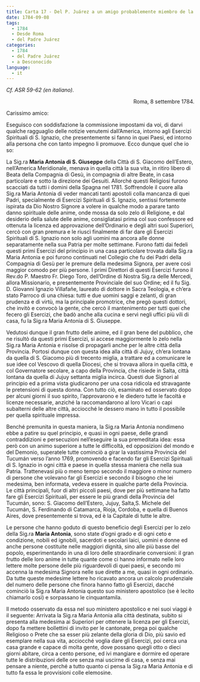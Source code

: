```yaml
---
title: Carta 17 - Del P. Juárez a un amigo probablemente miembro de la Compañía de Jesús (Roma, 8 de septiembre de 1784).
date: 1784-09-08
tags:
  - 1784
  - Desde Roma
  - del Padre Juárez
categories:
  - 1784
  - del Padre Juárez
  - a Desconocido
language:
  - it
---
```


_Cf. ASR 59-62 (en italiano)._

<div align="right">
Roma, 8 settembre 1784.
</div>

Carissimo amico:

Eseguisco con soddisfazione la commissione impostami da voi, di darvi qualche ragguaglio delle notizie venutemi dall’America, intorno agli Esercizi Spirituali di S. Ignazio, che presentemente si fanno in quei Paesi, ed intorno alla persona che con tanto impegno li promuove. Ecco dunque quel che io so:

La Sig.ra **Maria Antonia di S. Giuseppe** della Città di S. Giacomo dell’Estero, nell’America Meridionale, menava in quella città la sua vita, in ritiro libero di Beata della Compagnia di Gesù, in compagnia di altre Beate, in casa particolare e sotto la direzione dei Gesuiti. Allorché questi Religiosi furono scacciati da tutti i domini della Spagna nel 1781. Soffrendole il cuore alla Sig.ra Maria Antonia di veder mancati tanti apostoli colla mancanza di quei Padri, specialmente di Esercizi Spirituali di S. Ignazio, sentissi fortemente ispirata da Dio Nostro Signore a volere in qualche modo a parare tanto danno spirituale delle anime, onde mossa da solo zelo di Religione, e dal desiderio della salute delle anime, consigliatasi prima col suo confessore ed ottenuta la licenza ed approvazione dell’Ordinario e degli altri suoi Superiori, cercò con gran premura e le riuscì finalmente di far dare gli Esercizi Spirituali di S. Ignazio non solo agli uomini ma ancora alle donne separatamente nella sua Patria per molte settimane. Furono fatti dai fedeli questi primi Esercizi del principio in una casa particolare trovata dalla Sig.ra Maria Antonia e poi furono continuati nel Collegio che fu dei Padri della Compagnia di Gesù per le premure della medesima Signora, per avere così maggior comodo per più persone. I primi Direttori di questi Esercizi furono il Rev.do P. Maestro Fr. Diego Toro, dell’Ordine di Nostra Sig.ra delle Mercedi, allora Missionario, e presentemente Provinciale del suo Ordine; ed il fu Sig. D. Giovanni Ignazio Villafañe, laureato di dottore in Sacra Teologia, e ch’era stato Parroco di una chiesa: tutti e due uomini saggi e zelanti, di gran prudenza e di virtù, ma la principale promotrice, che pregò questi dottori, che invitò e convocò la gente, che cercò il mantenimento per tutti quei che fecero gli Esercizi, che badò anche alla cucina e servì negli uffici più vili di casa, fu la Sig.ra Maria Antonia di S. Giuseppe.

Vedutosi dunque il gran frutto delle anime, ed il gran bene del pubblico, che ne risultò da questi primi Esercizi, si accese maggiormente lo zelo nella Sig.ra Maria Antonia e risolse di propagarli anche per le altre città della Provincia. Portosi dunque con questa idea alla città di Jujuy, ch’era lontana da quella di S. Giacomo più di trecento miglia, a trattare ed a comunicare le sue idee col Vescovo di quella Diocesi, che si trovava allora in quella città, e col Governatore secolare, a capo della Provincia, che risiede in Salta, città lontana da quella di Jujuy settanta miglia incirca. Questi due Signori al principio ed a prima vista giudicarono per una cosa ridicola ed stravagante le pretensioni di questa donna. Con tutto ciò, esaminato ed osservato dopo per alcuni giorni il suo spirito, l’approvarono e le diedero tutte le facoltà e licenze necessarie, anziché la raccomandarono al loro Vicari o capi subalterni delle altre città, acciocché le dessero mano in tutto il possibile per quella spirituale impressa.

Benché premunita in questa maniera, la Sig.ra Maria Antonia nondimeno ebbe a patire su quel principio, e quasi in ogni paese, delle grandi contraddizioni e persecuzioni nell’eseguire la sua premeditata idea: essa però con un animo superiore a tutte le difficoltà, ed opposizioni del mondo e del Demonio, superatele tutte cominciò a girar la vastissima Provincia del Tucumán verso l’anno 1769, promovendo e facendo far gli Esercizi Spirituali di S. Ignazio in ogni città e paese in quella stessa maniera che nella sua Patria. Trattenevasi più o meno tempo secondo il maggiore o minor numero di persone che volevano far gli Esercizi e secondo il bisogno che lei medesima, ben informata, vedeva essere in qualche parte della Provincia. Le città principali, fuor di altri piccoli paesi, dove per più settimane ha fatto fare gli Esercizi Spirituali, per essere le più grandi della Provincia del Tucumán, sono: S. Giacomo dell’Estero, Jujuy, Salta,S. Michele del Tucumán, S. Ferdinando di Catamarca, Rioja, Cordoba, e quella di Buenos Aires, dove presentemente si trova, ed è la Capitale di tutte le altre.

Le persone che hanno goduto di questo beneficio degli Esercizi per lo zelo della Sig.ra **Maria Antonia**, sono state d’ogni grado e di ogni ceto e condizione, nobili ed ignobili, sacerdoti e secolari laici, uomini e donne ed anche persone costituite nelle maggiori dignità, sino alle più basse del popolo, esperimentando in una di loro delle straordinarie conversioni: il gran frutto delle loro anime in tutte quante come ci hanno informato nelle loro lettere molte persone delle più riguardevoli di quei paesi, e secondo mi accenna la medesima Signora nelle sue dirette a me, quasi in ogni ordinario. Da tutte queste medesime lettere ho ricavato ancora un calcolo prudenziale del numero delle persone che finora hanno fatto gli Esercizi, dacché cominciò la Sig.ra Maria Antonia questo suo ministero apostolico (se è lecito chiamarlo così) e sorpassano le cinquantamila.

Il metodo osservato da essa nel suo ministero apostolico e nei suoi viaggi è il seguente: Arrivata la Sig.ra Maria Antonia alla città destinata, subito si presenta alla medesima ai Superiori per ottenere la licenza per gli Esercizi, dopo fa mettere bollettini di invito per le cantonate, prega poi qualche Religioso o Prete che sa esser più zelante della gloria di Dio, più savio ed esemplare nella sua vita, acciocché voglia dare gli Esercizi, poi cerca una casa grande e capace di molta gente, dove possano quegli otto o dieci giorni abitare, circa a cento persone, ed ivi mangiare e dormire ed operare tutte le distribuzioni delle ore senza mai uscirne di casa, e senza mai pensare a niente, perché a tutto quanto ci pensa la Sig.ra Maria Antonia e di tutto fa essa le provvisioni colle elemosine.
